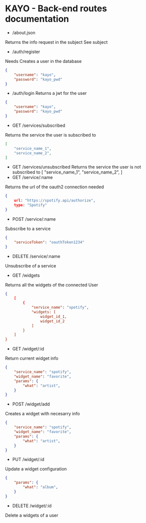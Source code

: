 
# KAYO - Back-end routes documentation

- /about.json

Returns the info request in the subject
See subject

- /auth/register

Needs
Creates a user in the database

```json
{
    "username": "kayo",
    "password": "kayo_pwd"
}
```

- /auth/login
Returns a jwt for the user

```json
{
    "username": "kayo",
    "password": "kayo_pwd"
}
```

- GET /services/subscribed

Returns the service the user is subscribed to

```json
[
    "service_name_1",
    "service_name_2",
]
```

- GET /services/unsubscribed
Returns the service the user is not subscribed to
[
    "service_name_1",
    "service_name_2",
]
- GET /service/:name

Returns the url of the oauth2 connection needed

```json
{
    url: "https://spotify.api/authorize",
    type: "Spotify"
}
```

- POST /service/:name

Subscribe to a service

```json
{
    "serviceToken": "oauthToken1234"
}
```

- DELETE /service/:name

Unsubscribe of a service

- GET /widgets

Returns all the widgets of the connected User

```json
{
    [
        {
            "service_name": "spotify",
            "widgets: [
                widget_id_1,
                widget_id_2
            ]
        }
    ]
}
```

- GET /widget/:id

Return current widget info

```json
{
    "service_name": "spotify",
    "widget_name": "favorite",
    "params": {
        "what": "artist",
    }
}
```

- POST /widget/add

Creates a widget with necesarry info

```json
{
    "service_name": "spotify",
    "widget_name": "favorite",
    "params": {
        "what": "artist",
    }
}
```

- PUT /widget/:id

Update a widget configuration

```json
{
    "params": {
        "what": "album",
    }
}
```

- DELETE /widget/:id

Delete a widgets of a user
